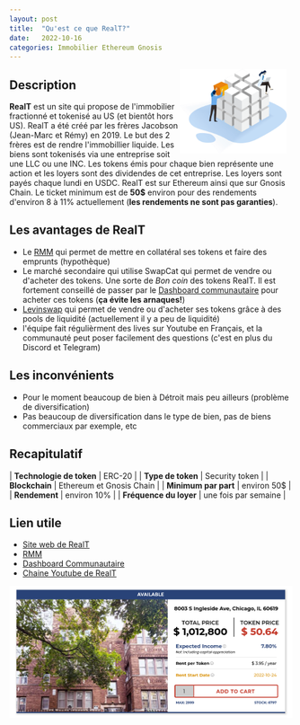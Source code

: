 ```yaml
---
layout: post
title:  "Qu'est ce que RealT?"
date:   2022-10-16
categories: Immobilier Ethereum Gnosis
---
```

<img src="/img/RealT.png" align="right" class="show-for-medium" style="height:150px; margin-right: 10px" />

## Description
**RealT** est un site qui propose de l'immobilier fractionné et tokenisé au US (et bientôt hors US). RealT a été créé par les frères Jacobson (Jean-Marc et Rémy) en 2019. Le but des 2 frères est de rendre l'immobillier liquide. Les biens sont tokenisés via une entreprise soit une LLC ou une INC. Les tokens émis pour chaque bien représente une action et les loyers sont des dividendes de cet entreprise. Les loyers sont payés chaque lundi en USDC. RealT est sur Ethereum ainsi que sur Gnosis Chain. Le ticket minimum est de **50$** environ pour des rendements d'environ 8 à 11% actuellement (**les rendements ne sont pas garanties**).

## Les avantages de RealT
- Le [RMM](https://rmm.realtoken.network/) qui permet de mettre en collatéral ses tokens et faire des emprunts (hypothèque)
- Le marché secondaire qui utilise SwapCat qui permet de vendre ou d'acheter des tokens. Une sorte de *Bon coin* des tokens RealT. Il est fortement conseillé de passer par le [Dashboard communautaire](https://dashboard.realt.community/) pour acheter ces tokens (**ça évite les arnaques!**)
- [Levinswap](https://levinswap.realt.community/) qui permet de vendre ou d'acheter ses tokens grâce à des pools de liquidité (actuellement il y a peu de liquidité)
- l'équipe fait régulièrment des lives sur Youtube en Français, et la communauté peut poser facilement des questions (c'est en plus du Discord et Telegram)

## Les inconvénients
- Pour le moment beaucoup de bien à Détroit mais peu ailleurs (problème de diversification)
- Pas beaucoup de diversification dans le type de bien, pas de biens commerciaux par exemple, etc

## Recapitulatif

| **Technologie de token** | ERC-20 |
| **Type de token** | Security token |
| **Blockchain** | Ethereum et Gnosis Chain |
| **Minimum par part** | environ 50$ |
| **Rendement** | environ 10% |
| **Fréquence du loyer** | une fois par semaine |

## Lien utile
- [Site web de RealT](https://realt.co/ref/jujucryptofr/?campaign=tokenise)
- [RMM](https://rmm.realtoken.network/)
- [Dashboard Communautaire](https://dashboard.realt.community/)
- [Chaine Youtube de RealT](https://www.youtube.com/channel/UCIUnPBs55STUL16VDQOHBWg)


<img src="/img/RealT_website.png" />


